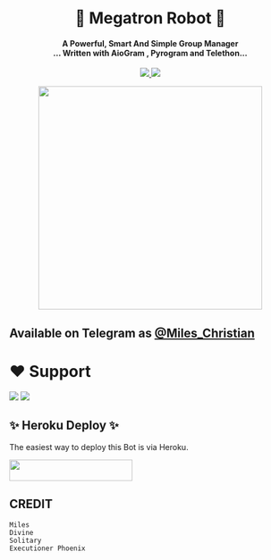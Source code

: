 <h1 align="center"><b> 🦋 Megatron Robot 🦋 </b></h1>

<h4 align="center">A Powerful, Smart And Simple Group Manager <br> ... Written with AioGram , Pyrogram and Telethon...</h4>
<p align='center'>
  <a href="https://www.python.org/" alt="made-with-python"> <img src="https://img.shields.io/badge/Made%20with-Python-1f425f.svg?style=flat-square&logo=python&color=blue" /> </a>
  <a href="https://github.com/TeamDeeCode/Yuriko/graphs/commit-activity" alt="Maintenance"> <img src="https://img.shields.io/badge/Maintained%3F-yes-green.svg?style=flat-square" /> </a>
</p>

<p align="center"><a href="https://t.me/Megatron_Ro_Bot"><img src="(https://telegra.ph/file/df2b6f612d76b0d2e462c.jpg)" width="400"></a></p>

## Available on Telegram as [@Miles_Christian](https://t.me/Megatron_Ro_Bot)

# ❤️ Support
<a href="https://t.me/Yeager_Muxic"><img src="https://img.shields.io/badge/Join-Telegram%20Channel-red.svg?logo=Telegram"></a>
<a href="https://t.me/Yeager_Support"><img src="https://img.shields.io/badge/Join-Telegram%20Group-blue.svg?logo=telegram"></a>


## ✨ Heroku Deploy ✨
The easiest way to deploy this Bot is via Heroku.

<p align="left"><a href="https://heroku.com/deploy?template=https://github.com/dipvyash/Megatron"> <img src="https://img.shields.io/badge/Deploy%20To%20Heroku-black?style=for-the-badge&logo=heroku" width="220" height="38.45"/></a></p>



## CREDIT
```
Miles
Divine
Solitary
Executioner Phoenix
```

